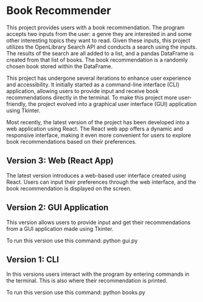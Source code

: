 # Book Recommender

This project provides users with a book recommendation. The program accepts two inputs from the user: a genre they are interested in and some other interesting topics they want to read. Given these inputs, this project utilizes the OpenLibrary Search API and conducts a search using the inputs. The results of the search are all added to a list, and a pandas DataFrame is created from that list of books. The book recommendation is a randomly chosen book stored within the DataFrame.

This project has undergone several iterations to enhance user experience and accessibility. It initially started as a command-line interface (CLI) application, allowing users to provide input and receive book recommendations directly in the terminal. To make this project more user-friendly, the project evolved into a graphical user interface (GUI) application using Tkinter.

Most recently, the latest version of the project has been developed into a web application using React. The React web app offers a dynamic and responsive interface, making it even more convenient for users to explore book recommendations based on their preferences.

## Version 3: Web (React App)

The latest version introduces a web-based user interface created using React. Users can input their preferences through the web interface, and the book recommendation is displayed on the screen. 

## Version 2: GUI Application

This version allows users to provide input and get their recommendations from a GUI application made using Tkinter.

To run this version use this command: python gui.py

## Version 1: CLI

In this versions users interact with the program by entering commands in the terminal. This is also where their recommendation is printed. 

To run this version use this command: python books.py